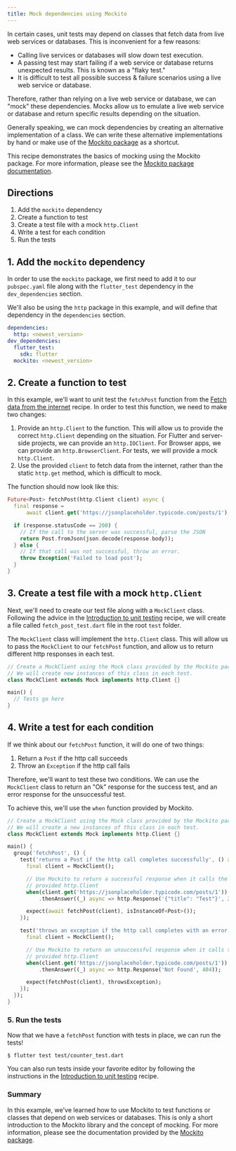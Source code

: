 ```yaml
---
title: Mock dependencies using Mockito
---
```


In certain cases, unit tests may depend on classes that fetch data from live
web services or databases. This is inconvenient for a few reasons:

  * Calling live services or databases will slow down test execution.
  * A passing test may start failing if a web service or database returns
  unexpected results. This is known as a "flaky test."
  * It is difficult to test all possible success & failure scenarios using a
  live web service or database.

Therefore, rather than relying on a live web service or database, we can "mock"
these dependencies. Mocks allow us to emulate a live web service or database and
return specific results depending on the situation.

Generally speaking, we can mock dependencies by creating an alternative
implementation of a class. We can write these alternative implementations by
hand or make use of the
[Mockito package]({{site.pub-pkg}}/mockito) as a shortcut.

This recipe demonstrates the basics of mocking using the Mockito package.
For more information, please see the
[Mockito package documentation]({{site.pub-pkg}}/mockito).

## Directions

  1. Add the `mockito` dependency
  2. Create a function to test
  3. Create a test file with a mock `http.Client`
  4. Write a test for each condition
  5. Run the tests

## 1. Add the `mockito` dependency

In order to use the `mockito` package, we first need to add it to our
`pubspec.yaml` file along with the `flutter_test` dependency in the
`dev_dependencies` section.

We'll also be using the `http` package in this example, and will define that
dependency in the `dependencies` section.

```yaml
dependencies:
  http: <newest_version>
dev_dependencies:
  flutter_test:
    sdk: flutter
  mockito: <newest_version>
```

## 2. Create a function to test

In this example, we'll want to unit test the `fetchPost` function from the
[Fetch data from the internet](/docs/cookbook/networking/fetch-data/) recipe. In
order to test this function, we need to make two changes:

  1. Provide an `http.Client` to the function. This will allow us to provide the
  correct `http.Client` depending on the situation. For Flutter and server-side
  projects, we can provide an `http.IOClient`. For Browser apps, we can provide
  an `http.BrowserClient`. For tests, we will provide a mock `http.Client`.
  2. Use the provided `client` to fetch data from the internet, rather than the
  static `http.get` method, which is difficult to mock.

The function should now look like this:

<!-- skip -->
```dart
Future<Post> fetchPost(http.Client client) async {
  final response =
      await client.get('https://jsonplaceholder.typicode.com/posts/1');

  if (response.statusCode == 200) {
    // If the call to the server was successful, parse the JSON
    return Post.fromJson(json.decode(response.body));
  } else {
    // If that call was not successful, throw an error.
    throw Exception('Failed to load post');
  }
}
```

## 3. Create a test file with a mock `http.Client`

Next, we'll need to create our test file along with a `MockClient` class.
Following the advice in the
[Introduction to unit testing](/docs/cookbook/testing/unit/) recipe, we will
create a file called `fetch_post_test.dart` file in the root `test` folder.

The `MockClient` class will implement the `http.Client` class. This will allow
us to pass the `MockClient` to our `fetchPost` function, and allow us to return
different http responses in each test.

<!-- skip -->
```dart
// Create a MockClient using the Mock class provided by the Mockito package.
// We will create new instances of this class in each test.
class MockClient extends Mock implements http.Client {}

main() {
  // Tests go here
}
```

## 4. Write a test for each condition

If we think about our `fetchPost` function, it will do one of two things:

  1. Return a `Post` if the http call succeeds
  2. Throw an `Exception` if the http call fails

Therefore, we'll want to test these two conditions. We can use the `MockClient`
class to return an "Ok" response for the success test, and an error response
for the unsuccessful test.

To achieve this, we'll use the `when` function provided by Mockito.

<!-- skip -->
```dart
// Create a MockClient using the Mock class provided by the Mockito package.
// We will create a new instances of this class in each test.
class MockClient extends Mock implements http.Client {}

main() {
  group('fetchPost', () {
    test('returns a Post if the http call completes successfully', () async {
      final client = MockClient();

      // Use Mockito to return a successful response when it calls the
      // provided http.Client
      when(client.get('https://jsonplaceholder.typicode.com/posts/1'))
          .thenAnswer((_) async => http.Response('{"title": "Test"}', 200));

      expect(await fetchPost(client), isInstanceOf<Post>());
    });

    test('throws an exception if the http call completes with an error', () {
      final client = MockClient();

      // Use Mockito to return an unsuccessful response when it calls the
      // provided http.Client
      when(client.get('https://jsonplaceholder.typicode.com/posts/1'))
          .thenAnswer((_) async => http.Response('Not Found', 404));

      expect(fetchPost(client), throwsException);
    });
  });
}
```

### 5. Run the tests

Now that we have a `fetchPost` function with tests in place, we can run the
tests!

```terminal
$ flutter test test/counter_test.dart
```

You can also run tests inside your favorite editor by following the instructions
in the
[Introduction to unit testing](/docs/cookbook/testing/unit#run-tests-using-intellij-or-vscode)
recipe.

### Summary

In this example, we've learned how to use Mockito to test functions or classes
that depend on web services or databases. This is only a short introduction to
the Mockito library and the concept of mocking. For more information, please
see the documentation provided by the
[Mockito package](https://pub.dartlang.org/packages/mockito).
